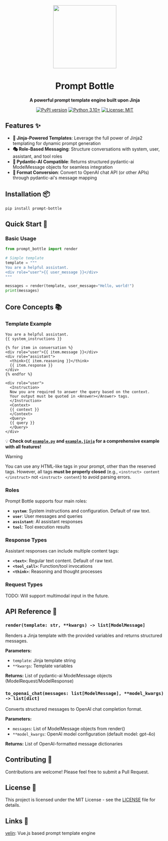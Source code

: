 <div align="center">

<img src="https://github.com/user-attachments/assets/d7ab6301-e0b2-4573-b232-0bc7d498e95a" width=200>

# Prompt Bottle

**A powerful prompt template engine built upon Jinja**

[![PyPI version](https://badge.fury.io/py/prompt-bottle.svg)](https://badge.fury.io/py/prompt-bottle)
[![Python 3.10+](https://img.shields.io/badge/python-3.10+-blue.svg)](https://www.python.org/downloads/)
[![License: MIT](https://img.shields.io/badge/License-MIT-yellow.svg)](https://opensource.org/licenses/MIT)

</div>

## Features ✨

- **🎯 Jinja-Powered Templates**: Leverage the full power of Jinja2 templating for dynamic prompt generation
- **🎭 Role-Based Messaging**: Structure conversations with system, user, assistant, and tool roles
- **🤖 Pydantic-AI Compatible**: Returns structured pydantic-ai ModelMessage objects for seamless integration
- **🔄 Format Conversion**: Convert to OpenAI chat API (or other APIs) through pydantic-ai's message mapping

## Installation 📦

```bash
pip install prompt-bottle
```

## Quick Start 🚀

### Basic Usage

```python
from prompt_bottle import render

# Simple template
template = """
You are a helpful assistant.
<div role="user">{{ user_message }}</div>
"""

messages = render(template, user_message="Hello, world!")
print(messages)
```

## Core Concepts 📚

### Template Example
```jinja
You are a helpful assistant.
{{ system_instructions }}

{% for item in conversation %}
<div role="user">{{ item.message }}</div>
<div role="assistant">
  <think>{{ item.reasoning }}</think>
  {{ item.response }}
</div>
{% endfor %}

<div role="user">
  <Instruction>
  Now you are required to answer the query based on the context.
  Your output must be quoted in <Answer></Answer> tags.
  </Instruction>
  <Context>
  {{ context }}
  </Context>
  <Query>
  {{ query }}
  </Query>
</div>
```
💡 **Check out [`example.py`](example.py) and [`example.jinja`](example.jinja) for a comprehensive example with all features!**

> [!WARNING]
> You can use any HTML-like tags in your prompt, other than the reserved tags. However, all tags **must be properly closed** (e.g., `<instruct> content </instruct>` not `<instruct> content`) to avoid parsing errors.

### Roles
Prompt Bottle supports four main roles:

- **`system`**: System instructions and configuration. Default of raw text.
- **`user`**: User messages and queries  
- **`assistant`**: AI assistant responses
- **`tool`**: Tool execution results

### Response Types
Assistant responses can include multiple content tags:

- **`<text>`**: Regular text content. Default of raw text.
- **`<tool_call>`**: Function/tool invocations
- **`<think>`**: Reasoning and thought processes

### Request Types
TODO: Will support multimodal input in the future.


## API Reference 📖

### `render(template: str, **kwargs) -> list[ModelMessage]`
Renders a Jinja template with the provided variables and returns structured messages.

**Parameters:**
- `template`: Jinja template string
- `**kwargs`: Template variables

**Returns:** List of pydantic-ai ModelMessage objects (ModelRequest/ModelResponse)

### `to_openai_chat(messages: list[ModelMessage], **model_kwargs) -> list[dict]`
Converts structured messages to OpenAI chat completion format.

**Parameters:**
- `messages`: List of ModelMessage objects from render()
- `**model_kwargs`: OpenAI model configuration (default model: gpt-4o)

**Returns:** List of OpenAI-formatted message dictionaries

## Contributing 🤝

Contributions are welcome! Please feel free to submit a Pull Request.

## License 📄

This project is licensed under the MIT License - see the [LICENSE](LICENSE) file for details.

## Links 🔗

[velin](https://github.com/moeru-ai/velin): Vue.js based prompt template engine
